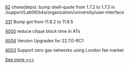 
[82](https://github.com/hyperledger-labs/university-course/pull/82) chore(deps): bump shell-quote from 1.7.2 to 1.7.3 in /support/Lab06/b4s/organization/university/user-interface

[331](https://github.com/hyperledger-labs/fablo/pull/331) Bump got from 11.8.2 to 11.8.5

[4005](https://github.com/hyperledger/besu/pull/4005) reduce clique block time in ATs

[4004](https://github.com/hyperledger/besu/pull/4004) Version Upgrades for 22.7.0-RC1

[4003](https://github.com/hyperledger/besu/pull/4003) Support zero gas networks using London fee market


[See more >>>](https://start-here.hyperledger.org/pull-requests)
